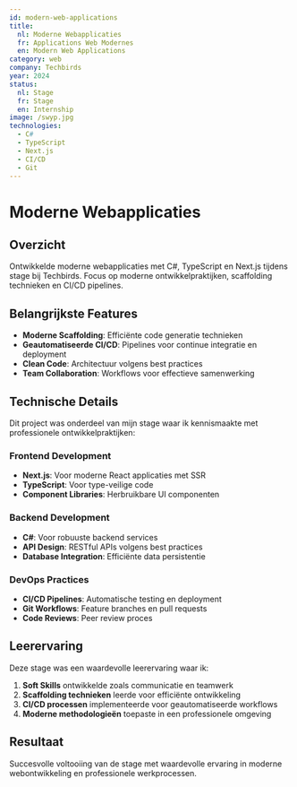 ```yaml
---
id: modern-web-applications
title:
  nl: Moderne Webapplicaties
  fr: Applications Web Modernes
  en: Modern Web Applications
category: web
company: Techbirds
year: 2024
status:
  nl: Stage
  fr: Stage
  en: Internship
image: /swyp.jpg
technologies:
  - C#
  - TypeScript
  - Next.js
  - CI/CD
  - Git
---
```


# Moderne Webapplicaties

## Overzicht

Ontwikkelde moderne webapplicaties met C#, TypeScript en Next.js tijdens stage bij Techbirds. Focus op moderne ontwikkelpraktijken, scaffolding technieken en CI/CD pipelines.

## Belangrijkste Features

- **Moderne Scaffolding**: Efficiënte code generatie technieken
- **Geautomatiseerde CI/CD**: Pipelines voor continue integratie en deployment
- **Clean Code**: Architectuur volgens best practices
- **Team Collaboration**: Workflows voor effectieve samenwerking

## Technische Details

Dit project was onderdeel van mijn stage waar ik kennismaakte met professionele ontwikkelpraktijken:

### Frontend Development

- **Next.js**: Voor moderne React applicaties met SSR
- **TypeScript**: Voor type-veilige code
- **Component Libraries**: Herbruikbare UI componenten

### Backend Development

- **C#**: Voor robuuste backend services
- **API Design**: RESTful APIs volgens best practices
- **Database Integration**: Efficiënte data persistentie

### DevOps Practices

- **CI/CD Pipelines**: Automatische testing en deployment
- **Git Workflows**: Feature branches en pull requests
- **Code Reviews**: Peer review proces

## Leerervaring

Deze stage was een waardevolle leerervaring waar ik:

1. **Soft Skills** ontwikkelde zoals communicatie en teamwerk
2. **Scaffolding technieken** leerde voor efficiënte ontwikkeling
3. **CI/CD processen** implementeerde voor geautomatiseerde workflows
4. **Moderne methodologieën** toepaste in een professionele omgeving

## Resultaat

Succesvolle voltooiing van de stage met waardevolle ervaring in moderne webontwikkeling en professionele werkprocessen.
